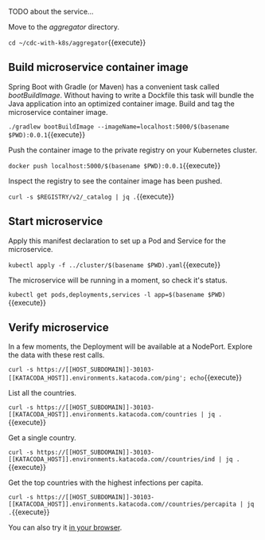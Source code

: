 TODO about the service...

Move to the _aggregator_ directory.

`cd ~/cdc-with-k8s/aggregator`{{execute}}

## Build microservice container image

Spring Boot with Gradle (or Maven) has a convenient task called _bootBuildImage_. Without having to write a Dockfile this task will bundle the Java application into an optimized container image. Build and tag the  microservice container image.

`./gradlew bootBuildImage --imageName=localhost:5000/$(basename $PWD):0.0.1`{{execute}}

Push the container image to the private registry on your Kubernetes cluster.

`docker push localhost:5000/$(basename $PWD):0.0.1`{{execute}}

Inspect the registry to see the container image has been pushed.

`curl -s $REGISTRY/v2/_catalog | jq .`{{execute}}

## Start microservice

Apply this manifest declaration to set up a Pod and Service for the microservice.

`kubectl apply -f ../cluster/$(basename $PWD).yaml`{{execute}}

The microservice will be running in a moment, so check it's status.

`kubectl get pods,deployments,services -l app=$(basename $PWD)`{{execute}}

## Verify microservice

In a few moments, the Deployment will be available at a NodePort. Explore the data with these rest calls.

`curl -s https://[[HOST_SUBDOMAIN]]-30103-[[KATACODA_HOST]].environments.katacoda.com/ping'; echo`{{execute}}

List all the countries.

`curl -s https://[[HOST_SUBDOMAIN]]-30103-[[KATACODA_HOST]].environments.katacoda.com/countries | jq .`{{execute}}

Get a single country.

`curl -s https://[[HOST_SUBDOMAIN]]-30103-[[KATACODA_HOST]].environments.katacoda.com//countries/ind | jq .`{{execute}}

Get the top countries with the highest infections per capita.

`curl -s https://[[HOST_SUBDOMAIN]]-30103-[[KATACODA_HOST]].environments.katacoda.com//countries/percapita | jq .`{{execute}}

You can also try it [in your browser](https://[[HOST_SUBDOMAIN]]-30103-[[KATACODA_HOST]].environments.katacoda.com//countries/percapita).
